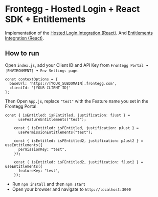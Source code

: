 # Frontegg - Hosted Login + React SDK + Entitlements

Implementation of the [Hosted Login Integration (React)](https://docs.frontegg.com/docs/react-hosted-login-guide).
And [Entitlements Integration (React)](https://docs.frontegg.com/docs/react-hosted-login-guide).

## How to run

Open `index.js`, add your Client ID and API Key from `Frontegg Portal ➜ [ENVIRONMENT] ➜ Env Settings page`:

```
const contextOptions = {
  baseUrl: 'https://[YOUR_SUBDOMAIN].frontegg.com',
  clientId: '[YOUR-CLIENT-ID]'
};
```

Then Open `App.js`, replace `"test"` with the Feature name you set in the Frontegg Portal:
```
const { isEntitled: isFEntitled, justification: fJust } =
      useFeatureEntitlements("test");
  
    const { isEntitled: isPEntitled, justification: pJust } =
      usePermissionEntitlements("test");
  
    const { isEntitled: isPEntitled2, justification: pJust2 } = useEntitlements({
      permissionKey: "test",
    });
  
    const { isEntitled: isFEntitled2, justification: fJust2 } = useEntitlements({
      featureKey: "test",
    });
```
- Run `npm install` and then `npm start`
- Open your browser and navigate to `http://localhost:3000`

